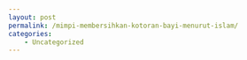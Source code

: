 ```yaml
---
layout: post
permalink: /mimpi-membersihkan-kotoran-bayi-menurut-islam/
categories:
    - Uncategorized
---
```


